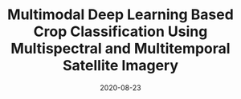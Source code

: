 ---
title: "Multimodal Deep Learning Based Crop Classification Using Multispectral and Multitemporal Satellite Imagery"
collection: publications
permalink: /publication/multispectral-multitemporal-crop-classification
excerpt: 'This paper presents a two-stream neural network approach for combining high spatial-spectral and high temporal information from remote sensing imagery to improve crop classification accuracy from remote sensing imagery.'
date: 2020-08-23
venue: 'Proceedings of the 26th ACM SIGKDD International Conference on Knowledge Discovery & Data Mining'
paperurl: 'https://dl.acm.org/doi/abs/10.1145/3394486.3403375'
citation: 'Gadiraju, Krishna Karthik, Bharathkumar Ramachandra, Zexi Chen, and Ranga Raju Vatsavai. "Multimodal deep learning based crop classification using multispectral and multitemporal satellite imagery." In Proceedings of the 26th ACM SIGKDD International Conference on knowledge discovery & data mining, pp. 3234-3242. 2020.'

---